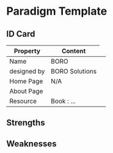 Paradigm Template
==

ID Card
-

<table>
    <thead>
        <tr>
            <th>Property</th>
            <th>Content</th>
        </tr>
    </thead>
    <tbody>
        <tr>
            <td>Name</td>
            <td>BORO</td>
        </tr>
        <tr>
            <td>designed by</td>
            <td>BORO Solutions</td>
        </tr>
        <tr>
            <td>Home Page</td>
            <td>N/A</td>
        </tr>
        <tr>
            <td>About Page</td>
            <td><td>
        </tr>
          <tr>
            <td>Resource</td>
            <td>Book : ...<td>
        </tr>
    </tbody>
</table>

Strengths
-

Weaknesses
-
